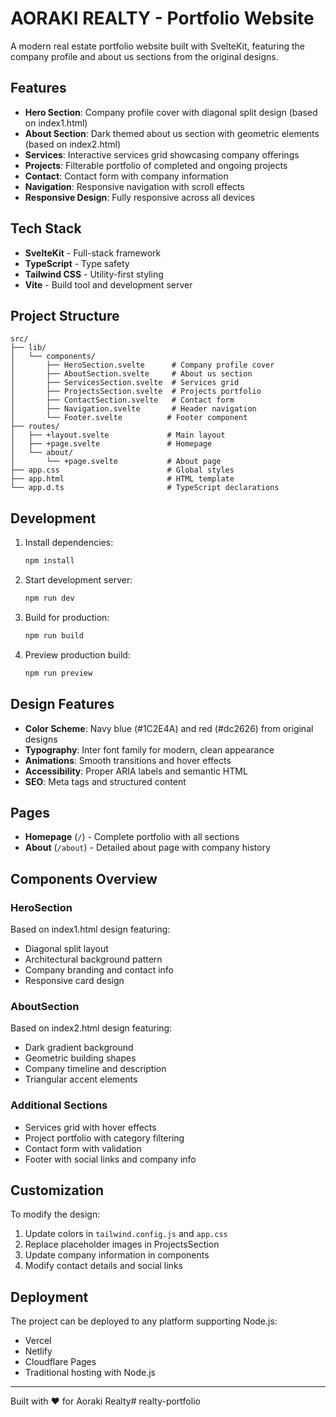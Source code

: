 # AORAKI REALTY - Portfolio Website

A modern real estate portfolio website built with SvelteKit, featuring the company profile and about us sections from the original designs.

## Features

- **Hero Section**: Company profile cover with diagonal split design (based on index1.html)
- **About Section**: Dark themed about us section with geometric elements (based on index2.html)
- **Services**: Interactive services grid showcasing company offerings
- **Projects**: Filterable portfolio of completed and ongoing projects
- **Contact**: Contact form with company information
- **Navigation**: Responsive navigation with scroll effects
- **Responsive Design**: Fully responsive across all devices

## Tech Stack

- **SvelteKit** - Full-stack framework
- **TypeScript** - Type safety
- **Tailwind CSS** - Utility-first styling
- **Vite** - Build tool and development server

## Project Structure

```
src/
├── lib/
│   └── components/
│       ├── HeroSection.svelte      # Company profile cover
│       ├── AboutSection.svelte     # About us section
│       ├── ServicesSection.svelte  # Services grid
│       ├── ProjectsSection.svelte  # Projects portfolio
│       ├── ContactSection.svelte   # Contact form
│       ├── Navigation.svelte       # Header navigation
│       └── Footer.svelte          # Footer component
├── routes/
│   ├── +layout.svelte             # Main layout
│   ├── +page.svelte               # Homepage
│   └── about/
│       └── +page.svelte           # About page
├── app.css                        # Global styles
├── app.html                       # HTML template
└── app.d.ts                       # TypeScript declarations
```

## Development

1. Install dependencies:
   ```bash
   npm install
   ```

2. Start development server:
   ```bash
   npm run dev
   ```

3. Build for production:
   ```bash
   npm run build
   ```

4. Preview production build:
   ```bash
   npm run preview
   ```

## Design Features

- **Color Scheme**: Navy blue (#1C2E4A) and red (#dc2626) from original designs
- **Typography**: Inter font family for modern, clean appearance
- **Animations**: Smooth transitions and hover effects
- **Accessibility**: Proper ARIA labels and semantic HTML
- **SEO**: Meta tags and structured content

## Pages

- **Homepage** (`/`) - Complete portfolio with all sections
- **About** (`/about`) - Detailed about page with company history

## Components Overview

### HeroSection
Based on index1.html design featuring:
- Diagonal split layout
- Architectural background pattern
- Company branding and contact info
- Responsive card design

### AboutSection  
Based on index2.html design featuring:
- Dark gradient background
- Geometric building shapes
- Company timeline and description
- Triangular accent elements

### Additional Sections
- Services grid with hover effects
- Project portfolio with category filtering
- Contact form with validation
- Footer with social links and company info

## Customization

To modify the design:
1. Update colors in `tailwind.config.js` and `app.css`
2. Replace placeholder images in ProjectsSection
3. Update company information in components
4. Modify contact details and social links

## Deployment

The project can be deployed to any platform supporting Node.js:
- Vercel
- Netlify
- Cloudflare Pages
- Traditional hosting with Node.js

---

Built with ❤️ for Aoraki Realty#   r e a l t y - p o r t f o l i o  
 